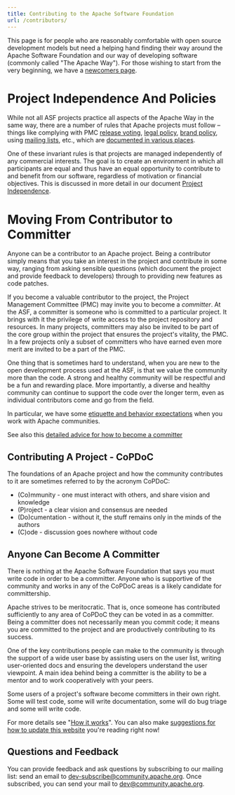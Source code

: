 ```yaml
---
title: Contributing to the Apache Software Foundation
url: /contributors/
---
```


This page is for people who are reasonably 
comfortable with open source development models but need a helping hand finding 
their way around the Apache Software Foundation and our way of developing software
(commonly called "The Apache Way"). For those wishing to start from
the very beginning, we have a [newcomers page][1].

# Project Independence And Policies

While not all ASF projects practice all aspects of the Apache Way in the same way, there are a number of rules that Apache 
projects must follow – things like complying with PMC 
[release voting][2], [legal policy][3], [brand policy][4], 
using [mailing lists][5], etc., which are [documented in various places][6]. 

One of these invariant rules is that projects are managed
independently of any commercial interests. The goal is to create an
environment in which all participants are equal and thus have an equal
opportunity to contribute to and benefit from our software, regardless
of motivation or financial objectives. This is discussed in more detail
in our document [Project Independence][7].

# Moving From Contributor to Committer

Anyone can be a contributor to an Apache project. Being a contributor simply means
that you take an interest in the project and contribute in some way, ranging from asking
sensible questions (which document the project and provide feedback to developers)
through to providing new features as code patches.

If you become a valuable contributor to the project, the Project Management Committee (PMC) may invite you to become
a _committer_. At the ASF, a committer is someone who is
committed to a particular project. It brings with it the privilege of write access to
the project repository and resources. In many projects, committers may also be invited 
to be part of the core group within the project that ensures the project's vitality, the PMC. 
In a few projects only a subset of committers who have earned even more merit are invited to be a part of the PMC.

One thing that is sometimes hard to understand, when you are new to the open 
development process used at the ASF, is that we value the community more than 
the code. A strong and healthy community will be respectful and be a fun and 
rewarding place. More importantly, a diverse and healthy community can 
continue to support the code over the longer term, even as individual 
contributors come and go from the field.

In particular, we have some [etiquette and behavior expectations][8] when 
you work with Apache communities.

See also this [detailed advice for how to become a committer](/contributors/becomingacommitter.html)

## Contributing A Project - CoPDoC

The foundations of an Apache project and how the community contributes to it are 
sometimes referred to by the acronym CoPDoC:

  - (Co)mmunity - one must interact with others, and share vision and knowledge
  - (P)roject - a clear vision and consensus are needed
  - (Do)cumentation - without it, the stuff remains only in the minds of the authors
  - (C)ode - discussion goes nowhere without code

## Anyone Can Become A Committer

There is nothing at the Apache Software Foundation that says you must write code 
in order to be a committer. Anyone who is supportive of the community and works 
in any of the CoPDoC areas is a likely candidate for committership.

Apache strives to be meritocratic. That is, once someone has contributed sufficiently to 
any area of CoPDoC they can be voted in as a committer. Being a committer does 
not necessarily mean you commit code; it means you are committed to the project
and are productively contributing to its success.

One of the key contributions people can make to the community is through the 
support of a wide user base by assisting users on the user list, writing user-oriented docs and ensuring the developers understand the user viewpoint. 
A main idea behind being a committer is the ability to be a mentor and to work 
cooperatively with your peers.

Some users of a project's software become committers in their own right. Some will test code, 
some will write documentation, some will do bug triage and some will write code.

For more details see "[How it works][9]".  You can also make 
[suggestions for how to update this website][10] you're reading right now!

## Questions and Feedback

You can provide feedback and ask questions by subscribing to our mailing
list: send an email to 
[dev-subscribe@community.apache.org](mailto:dev-subscribe@community.apache.org). Once subscribed, you can send your mail to
[dev@community.apache.org](mailto:dev@community.apache.org).


  [1]: /newcomers/index.html
  [2]: https://www.apache.org/legal/release-policy.html
  [3]: https://www.apache.org/legal/
  [4]: https://www.apache.org/foundation/marks/
  [5]: https://www.apache.org/dev/#mail
  [6]: https://blogs.apache.org/comdev/entry/what_makes_apache_projects_different
  [7]: /projectIndependence.html
  [8]: /contributors/etiquette
  [9]: https://www.apache.org/foundation/how-it-works.html
  [10]: /newbiefaq.html#websitecms

